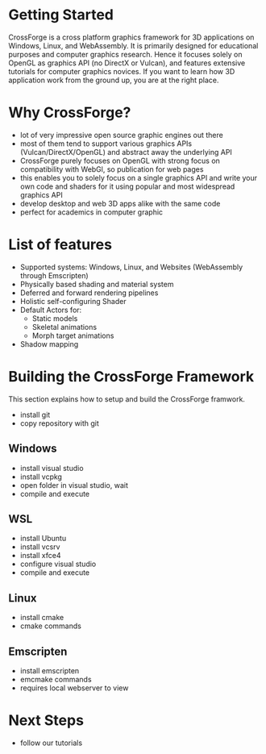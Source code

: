 # Getting Started
 CrossForge is a cross platform graphics framework for 3D applications on Windows, Linux, and WebAssembly. It is primarily designed for educational purposes and computer graphics research. Hence it focuses solely on OpenGL as graphics API (no DirectX or Vulcan), and features extensive tutorials for computer graphics novices. If you want to learn how 3D application work from the ground up, you are at the right place.

# Why CrossForge?
- lot of very impressive open source graphic engines out there
- most of them tend to support various graphics APIs (Vulcan/DirectX/OpenGL) and abstract away the underlying API
- CrossForge purely focuses on OpenGL with strong focus on compatibility with WebGl, so publication for web pages
- this enables you to solely focus on a single graphics API and write your own code and shaders for it using popular and most  widespread graphics API
- develop desktop and web 3D apps alike with the same code
- perfect for academics in computer graphic
 

# List of features

 + Supported systems: Windows, Linux, and Websites (WebAssembly through Emscripten)
 + Physically based shading and material system
 + Deferred and forward rendering pipelines
 + Holistic self-configuring Shader
 + Default Actors for:
	+ Static models
	+ Skeletal animations
	+ Morph target animations
+ Shadow mapping
 

# Building the CrossForge Framework
 This section explains how to setup and build the CrossForge framwork.

 - install git
 - copy repository with git

## Windows
 - install visual studio
 - install vcpkg
 - open folder in visual studio, wait
 - compile and execute

## WSL
 - install Ubuntu
 - install vcsrv
 - install xfce4
 - configure visual studio
 - compile and execute

## Linux
 - install cmake
 - cmake commands

## Emscripten
 - install emscripten
 - emcmake commands
 - requires local webserver to view

# Next Steps
- follow our tutorials






